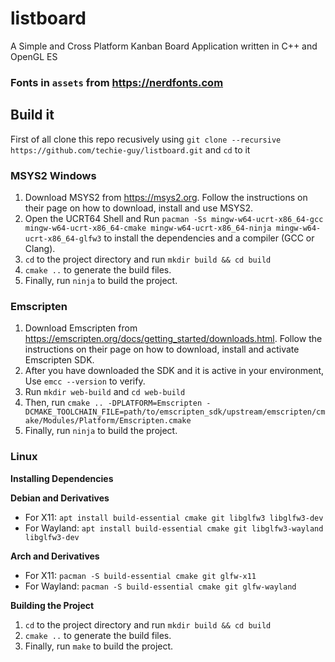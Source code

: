 # listboard

A Simple and Cross Platform Kanban Board Application written in C++ and OpenGL ES

### Fonts in `assets` from https://nerdfonts.com

## Build it
First of all clone this repo recusively using `git clone --recursive https://github.com/techie-guy/listboard.git` and `cd` to it

### MSYS2 Windows
1. Download MSYS2 from https://msys2.org. Follow the instructions on their page on how to download, install and use MSYS2.
2. Open the UCRT64 Shell and Run `pacman -Ss mingw-w64-ucrt-x86_64-gcc mingw-w64-ucrt-x86_64-cmake mingw-w64-ucrt-x86_64-ninja mingw-w64-ucrt-x86_64-glfw3` to install the dependencies and a compiler (GCC or Clang).
3. `cd` to the project directory and run `mkdir build && cd build`
4. `cmake ..` to generate the build files.
5. Finally, run `ninja` to build the project.

### Emscripten
1. Download Emscripten from https://emscripten.org/docs/getting_started/downloads.html. Follow the instructions on their page on how to download, install and activate Emscripten SDK.
2. After you have downloaded the SDK and it is active in your environment, Use `emcc --version` to verify.
3. Run `mkdir web-build` and `cd web-build`
4. Then, run `cmake .. -DPLATFORM=Emscripten -DCMAKE_TOOLCHAIN_FILE=path/to/emscripten_sdk/upstream/emscripten/cmake/Modules/Platform/Emscripten.cmake`
5. Finally, run `ninja` to build the project.

### Linux
**Installing Dependencies**

**Debian and Derivatives**
* For X11: `apt install build-essential cmake git libglfw3 libglfw3-dev`
* For Wayland: `apt install build-essential cmake git libglfw3-wayland libglfw3-dev`

**Arch and Derivatives**
* For X11: `pacman -S build-essential cmake git glfw-x11`
* For Wayland: `pacman -S build-essential cmake git glfw-wayland`

**Building the Project**
1. `cd` to the project directory and run `mkdir build && cd build`
2. `cmake ..` to generate the build files.
3. Finally, run `make` to build the project.

